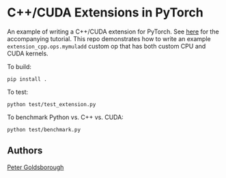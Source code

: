 # C++/CUDA Extensions in PyTorch

An example of writing a C++/CUDA extension for PyTorch. See
[here](http://pytorch.org/tutorials/advanced/cpp_extension.html) for the accompanying tutorial.
This repo demonstrates how to write an example `extension_cpp.ops.mymuladd`
custom op that has both custom CPU and CUDA kernels.

To build:
```
pip install .
```

To test:
```
python test/test_extension.py
```

To benchmark Python vs. C++ vs. CUDA:
```
python test/benchmark.py
```

## Authors

[Peter Goldsborough](https://github.com/goldsborough)

